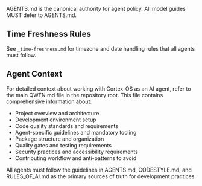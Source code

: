 AGENTS.md is the canonical authority for agent policy. All model guides MUST defer to AGENTS.md.

## Time Freshness Rules

See `_time-freshness.md` for timezone and date handling rules that all agents must follow.

## Agent Context

For detailed context about working with Cortex-OS as an AI agent, refer to the main QWEN.md file in the repository root. This file contains comprehensive information about:

- Project overview and architecture
- Development environment setup
- Code quality standards and requirements
- Agent-specific guidelines and mandatory tooling
- Package structure and organization
- Quality gates and testing requirements
- Security practices and accessibility requirements
- Contributing workflow and anti-patterns to avoid

All agents must follow the guidelines in AGENTS.md, CODESTYLE.md, and RULES_OF_AI.md as the primary sources of truth for development practices.
